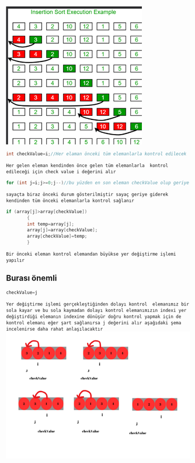 ![1.png](images%2F1.png)

````java
int checkValue=i;//Her elaman önceki tüm elemanlarla kontrol edilecek
````
``
Her gelen eleman kendinden önce gelen tüm elemanlarla 
kontrol edileceği için check value i değerini alır
``
````java
for (int j=i;j>=0;j--)//bu yüzden en son eleman checkValue olup geriye doğru kontrol sağlanacak
````
``
sayaçta biraz önceki durum gösterilmiştir sayaç
geriye giderek  kendinden tüm önceki elemanlarla kontrol sağlanır
``
````java
if (array[j]>array[checkValue])
        {
        int temp=array[j];
        array[j]=array[checkValue];
        array[checkValue]=temp;
        }
````

``
Bir önceki eleman kontrol elemandan büyükse yer değiştirme işlemi yapılır
``

## Burası önemli
````java
checkValue=j
````
``
Yer değiştirme işlemi gerçekleştiğinden dolayı kontrol 
elemanımız bir sola kayar ve bu sola kaymadan dolayı
kontrol elemanımızın indexi yer değiştirdiği elemanın
indexine dönüşür doğru kontrol yapmak için de kontrol elemanı
eğer şart sağlanırsa j değerini alır aşağıdaki şema 
incelenirse daha rahat anlaşılacaktır
``
![2.png](images%2F2.png)
